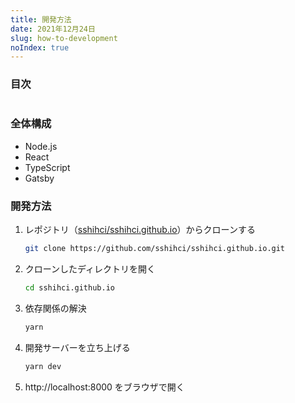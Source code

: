 ```yaml
---
title: 開発方法
date: 2021年12月24日
slug: how-to-development
noIndex: true
---
```


### 目次

```toc

```

### 全体構成

- Node.js
- React
- TypeScript
- Gatsby

### 開発方法

1. レポジトリ（[sshihci/sshihci.github.io](https://github.com/sshihci/sshihci.github.io)）からクローンする
   ```sh
   git clone https://github.com/sshihci/sshihci.github.io.git
   ```
2. クローンしたディレクトリを開く
   ```sh
   cd sshihci.github.io
   ```
3. 依存関係の解決
   ```sh
   yarn
   ```
4. 開発サーバーを立ち上げる
   ```sh
   yarn dev
   ```
5. http://localhost:8000 をブラウザで開く
